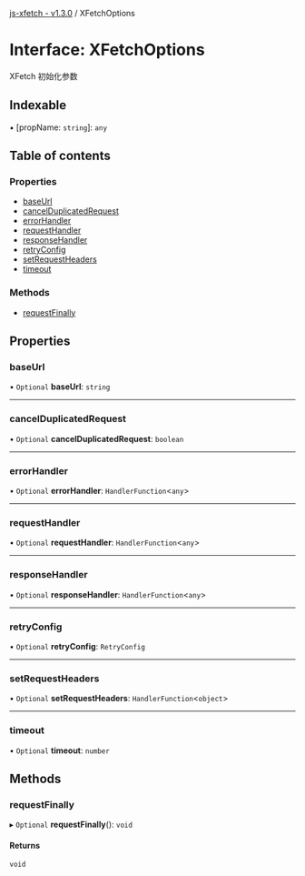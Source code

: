 [js-xfetch - v1.3.0](../README.md) / XFetchOptions

# Interface: XFetchOptions

XFetch 初始化参数

## Indexable

▪ [propName: `string`]: `any`

## Table of contents

### Properties

- [baseUrl](XFetchOptions.md#baseurl)
- [cancelDuplicatedRequest](XFetchOptions.md#cancelduplicatedrequest)
- [errorHandler](XFetchOptions.md#errorhandler)
- [requestHandler](XFetchOptions.md#requesthandler)
- [responseHandler](XFetchOptions.md#responsehandler)
- [retryConfig](XFetchOptions.md#retryconfig)
- [setRequestHeaders](XFetchOptions.md#setrequestheaders)
- [timeout](XFetchOptions.md#timeout)

### Methods

- [requestFinally](XFetchOptions.md#requestfinally)

## Properties

### baseUrl

• `Optional` **baseUrl**: `string`

___

### cancelDuplicatedRequest

• `Optional` **cancelDuplicatedRequest**: `boolean`

___

### errorHandler

• `Optional` **errorHandler**: `HandlerFunction`<`any`\>

___

### requestHandler

• `Optional` **requestHandler**: `HandlerFunction`<`any`\>

___

### responseHandler

• `Optional` **responseHandler**: `HandlerFunction`<`any`\>

___

### retryConfig

• `Optional` **retryConfig**: `RetryConfig`

___

### setRequestHeaders

• `Optional` **setRequestHeaders**: `HandlerFunction`<`object`\>

___

### timeout

• `Optional` **timeout**: `number`

## Methods

### requestFinally

▸ `Optional` **requestFinally**(): `void`

#### Returns

`void`
